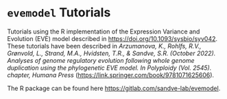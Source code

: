 # `evemodel` Tutorials 
Tutorials using the R implementation of the Expression Variance and Evolution (EVE) model described in https://doi.org/10.1093/sysbio/syv042. These tutorials have been described in *Arzumanova, K., Rohlfs, R.V., Grønvold, L., Strand, M.A., Hvidsten, T.R., & Sandve, S.R. (October 2022). Analyses of genome regulatory evolution following whole genome duplication using the phylogenetic EVE model. In Polyploidy (Vol. 2545). chapter, Humana
Press* (https://link.springer.com/book/9781071625606).

The R package can be found here https://gitlab.com/sandve-lab/evemodel.
